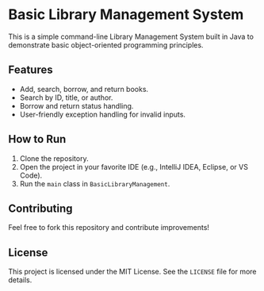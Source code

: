 # Basic Library Management System

This is a simple command-line Library Management System built in Java to demonstrate basic object-oriented programming principles.

## Features
- Add, search, borrow, and return books.
- Search by ID, title, or author.
- Borrow and return status handling.
- User-friendly exception handling for invalid inputs.

## How to Run
1. Clone the repository.
2. Open the project in your favorite IDE (e.g., IntelliJ IDEA, Eclipse, or VS Code).
3. Run the `main` class in `BasicLibraryManagement`.

## Contributing
Feel free to fork this repository and contribute improvements!

## License
This project is licensed under the MIT License. See the `LICENSE` file for more details.
